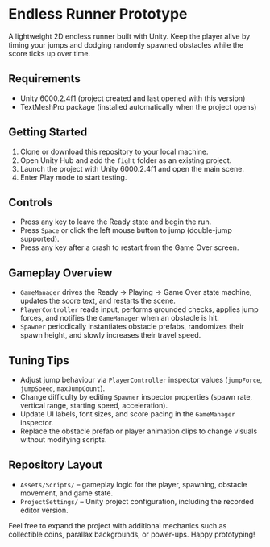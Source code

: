 ﻿# Endless Runner Prototype

A lightweight 2D endless runner built with Unity. Keep the player alive by timing your jumps and dodging randomly spawned obstacles while the score ticks up over time.

## Requirements
- Unity 6000.2.4f1 (project created and last opened with this version)
- TextMeshPro package (installed automatically when the project opens)

## Getting Started
1. Clone or download this repository to your local machine.
2. Open Unity Hub and add the `fight` folder as an existing project.
3. Launch the project with Unity 6000.2.4f1 and open the main scene.
4. Enter Play mode to start testing.

## Controls
- Press any key to leave the Ready state and begin the run.
- Press `Space` or click the left mouse button to jump (double-jump supported).
- Press any key after a crash to restart from the Game Over screen.

## Gameplay Overview
- `GameManager` drives the Ready → Playing → Game Over state machine, updates the score text, and restarts the scene.
- `PlayerController` reads input, performs grounded checks, applies jump forces, and notifies the `GameManager` when an obstacle is hit.
- `Spawner` periodically instantiates obstacle prefabs, randomizes their spawn height, and slowly increases their travel speed.

## Tuning Tips
- Adjust jump behaviour via `PlayerController` inspector values (`jumpForce`, `jumpSpeed`, `maxJumpCount`).
- Change difficulty by editing `Spawner` inspector properties (spawn rate, vertical range, starting speed, acceleration).
- Update UI labels, font sizes, and score pacing in the `GameManager` inspector.
- Replace the obstacle prefab or player animation clips to change visuals without modifying scripts.

## Repository Layout
- `Assets/Scripts/` – gameplay logic for the player, spawning, obstacle movement, and game state.
- `ProjectSettings/` – Unity project configuration, including the recorded editor version.

Feel free to expand the project with additional mechanics such as collectible coins, parallax backgrounds, or power-ups. Happy prototyping!

